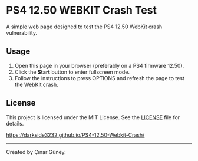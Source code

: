 # PS4 12.50 WEBKIT Crash Test

A simple web page designed to test the PS4 12.50 WebKit crash vulnerability.
  

## Usage

1. Open this page in your browser (preferably on a PS4 firmware 12.50).  
2. Click the **Start** button to enter fullscreen mode.  
3. Follow the instructions to press OPTIONS and refresh the page to test the WebKit crash.

## License

This project is licensed under the MIT License. See the [LICENSE](LICENSE) file for details.

https://darkside3232.github.io/PS4-12.50-Webkit-Crash/

---

Created by Çınar Güney.

